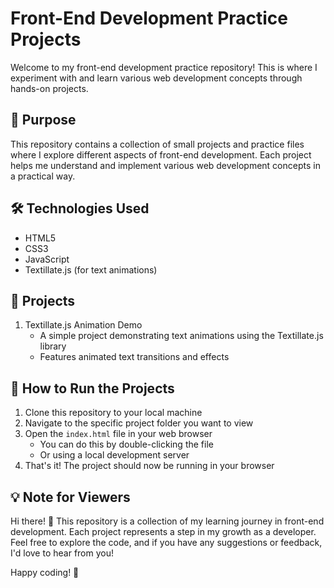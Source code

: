 # Front-End Development Practice Projects

Welcome to my front-end development practice repository! This is where I experiment with and learn various web development concepts through hands-on projects.

## 🎯 Purpose
This repository contains a collection of small projects and practice files where I explore different aspects of front-end development. Each project helps me understand and implement various web development concepts in a practical way.

## 🛠️ Technologies Used
- HTML5
- CSS3
- JavaScript
- Textillate.js (for text animations)

## 📁 Projects
1. Textillate.js Animation Demo
   - A simple project demonstrating text animations using the Textillate.js library
   - Features animated text transitions and effects

## 🚀 How to Run the Projects
1. Clone this repository to your local machine
2. Navigate to the specific project folder you want to view
3. Open the `index.html` file in your web browser
   - You can do this by double-clicking the file
   - Or using a local development server
4. That's it! The project should now be running in your browser

## 💡 Note for Viewers
Hi there! 👋 This repository is a collection of my learning journey in front-end development. Each project represents a step in my growth as a developer. Feel free to explore the code, and if you have any suggestions or feedback, I'd love to hear from you!

Happy coding! 🚀 
